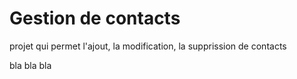 # Gestion de contacts

projet qui permet l'ajout, la modification, la supprission de contacts

bla bla bla